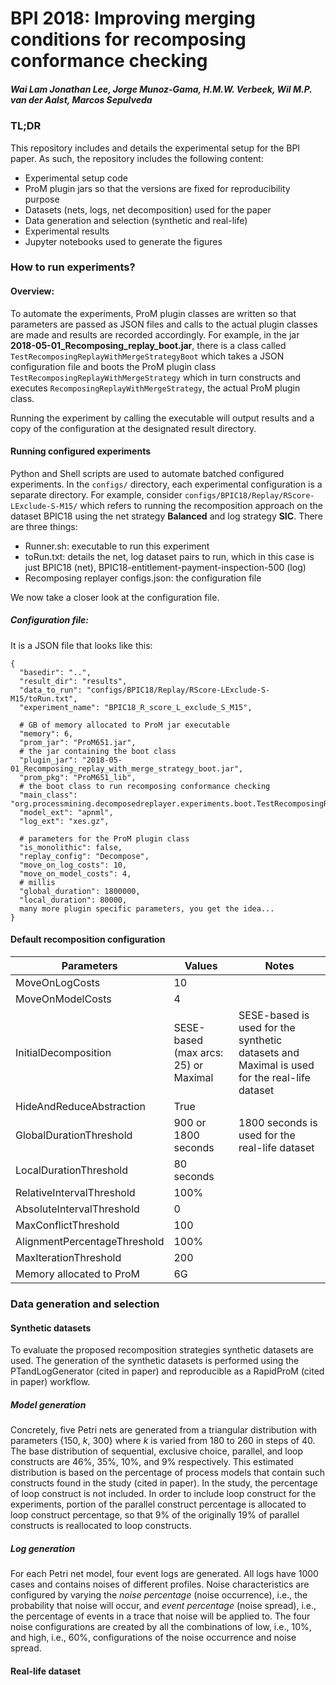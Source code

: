 # BPI 2018: Improving merging conditions for recomposing conformance checking
##### Wai Lam Jonathan Lee, Jorge Munoz-Gama, H.M.W. Verbeek, Wil M.P. van der Aalst, Marcos Sepulveda

### TL;DR
This repository includes and details the experimental setup for the BPI paper. As such, the repository includes the following content:
- Experimental setup code 
- ProM plugin jars so that the versions are fixed for reproducibility purpose
- Datasets (nets, logs, net decomposition) used for the paper 
- Data generation and selection (synthetic and real-life)
- Experimental results 
- Jupyter notebooks used to generate the figures

### How to run experiments?
#### Overview:
To automate the experiments, ProM plugin classes are written so that parameters are passed as JSON files and calls to the actual plugin classes are made and results are recorded accordingly. For example, in the jar **2018-05-01_Recomposing_replay_boot.jar**, there is a class called ```TestRecomposingReplayWithMergeStrategyBoot``` which takes a JSON configuration file and boots the ProM plugin class ```TestRecomposingReplayWithMergeStrategy``` which in turn constructs and executes ```RecomposingReplayWithMergeStrategy```, the actual ProM plugin class.

Running the experiment by calling the executable will output results and a copy of the configuration at the designated result directory.

#### Running configured experiments
Python and Shell scripts are used to automate batched configured experiments. In the ```configs/``` directory, each experimental configuration is a separate directory. For example, consider ```configs/BPIC18/Replay/RScore-LExclude-S-M15/``` which refers to running the recomposition approach on the dataset BPIC18 using the net strategy **Balanced** and log strategy **SIC**.
There are three things:
- Runner.sh: executable to run this experiment
- toRun.txt: details the net, log dataset pairs to run, which in this case is just BPIC18 (net), BPIC18-entitlement-payment-inspection-500 (log)
- Recomposing replayer configs.json: the configuration file

We now take a closer look at the configuration file.

##### Configuration file:
It is a JSON file that looks like this:
```
{
  "basedir": "..",
  "result_dir": "results",
  "data_to_run": "configs/BPIC18/Replay/RScore-LExclude-S-M15/toRun.txt",
  "experiment_name": "BPIC18_R_score_L_exclude_S_M15",

  # GB of memory allocated to ProM jar executable
  "memory": 6,
  "prom_jar": "ProM651.jar",
  # the jar containing the boot class
  "plugin_jar": "2018-05-01_Recomposing_replay_with_merge_strategy_boot.jar",
  "prom_pkg": "ProM651_lib",
  # the boot class to run recomposing conformance checking
  "main_class": "org.processmining.decomposedreplayer.experiments.boot.TestRecomposingReplayWithMergeStrategyBoot",
  "model_ext": "apnml",
  "log_ext": "xes.gz",

  # parameters for the ProM plugin class
  "is_monolithic": false,
  "replay_config": "Decompose",
  "move_on_log_costs": 10,
  "move_on_model_costs": 4,
  # millis
  "global_duration": 1800000,
  "local_duration": 80000,
  many more plugin specific parameters, you get the idea...
}
```
#### Default recomposition configuration
| Parameters | Values | Notes |
|---|---|---|
| MoveOnLogCosts | 10 | |
| MoveOnModelCosts | 4 | |
| InitialDecomposition | SESE-based (max arcs: 25) or Maximal | SESE-based is used for the synthetic datasets and Maximal is used for the real-life dataset |
| HideAndReduceAbstraction | True | |
| GlobalDurationThreshold | 900 or 1800 seconds | 1800 seconds is used for the real-life dataset |
| LocalDurationThreshold | 80 seconds | |
| RelativeIntervalThreshold | 100% | |
| AbsoluteIntervalThreshold | 0 | | 
| MaxConflictThreshold | 100 | |
| AlignmentPercentageThreshold | 100% | |
| MaxIterationThreshold | 200 | |
| Memory allocated to ProM | 6G | |

### Data generation and selection
#### Synthetic datasets
To evaluate the proposed recomposition strategies synthetic datasets are used. The generation of the synthetic datasets is performed using the PTandLogGenerator (cited in paper) and reproducible as a RapidProM (cited in paper) workflow.
##### Model generation
Concretely, five Petri nets are generated from a triangular distribution with parameters {150, *k*, 300} where *k* is varied from 180 to 260 in steps of 40. The base distribution of sequential, exclusive choice, parallel, and loop constructs are 46%, 35%, 10%, and 9% respectively. This estimated distribution is based on the percentage of process models that contain such constructs found in the study (cited in paper). In the study, the percentage of loop construct is not included. In order to include loop construct for the experiments, portion of the parallel construct percentage is allocated to loop construct percentage, so that 9% of the originally 19% of parallel constructs is reallocated to loop constructs.
##### Log generation
For each Petri net model, four event logs are generated. All logs have 1000 cases and contains noises of different profiles. Noise characteristics are configured by varying the *noise percentage* (noise occurrence), i.e., the probability that noise will occur, and *event percentage* (noise spread), i.e., the percentage of events in a trace that noise will be applied to. The four noise configurations are created by all the combinations of low, i.e., 10%, and high, i.e., 60%, configurations of the noise occurrence and noise spread.

#### Real-life dataset


